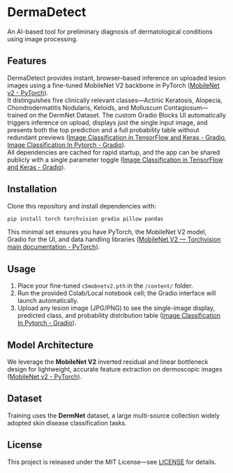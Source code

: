 # DermaDetect
An AI-based tool for preliminary diagnosis of dermatological conditions using image processing.

## Features  
DermaDetect provides instant, browser-based inference on uploaded lesion images using a fine-tuned MobileNet V2 backbone in PyTorch  ([MobileNet v2 - PyTorch](https://pytorch.org/hub/pytorch_vision_mobilenet_v2/?utm_source=chatgpt.com)).  
It distinguishes five clinically relevant classes—Actinic Keratosis, Alopecia, Chondrodermatitis Nodularis, Keloids, and Molluscum Contagiosum—trained on the DermNet Dataset.
The custom Gradio Blocks UI automatically triggers inference on upload, displays just the single input image, and presents both the top prediction and a full probability table without redundant previews  ([Image Classification in TensorFlow and Keras - Gradio](https://www.gradio.app/guides/image-classification-in-tensorflow?utm_source=chatgpt.com), [Image Classification In Pytorch - Gradio](https://www.gradio.app/guides/image-classification-in-pytorch?utm_source=chatgpt.com)).  
All dependencies are cached for rapid startup, and the app can be shared publicly with a single parameter toggle  ([Image Classification in TensorFlow and Keras - Gradio](https://www.gradio.app/guides/image-classification-in-tensorflow?utm_source=chatgpt.com)).  


## Installation  
Clone this repository and install dependencies with:
```bash
pip install torch torchvision gradio pillow pandas
```  
This minimal set ensures you have PyTorch, the MobileNet V2 model, Gradio for the UI, and data handling libraries  ([MobileNet V2 — Torchvision main documentation - PyTorch](https://pytorch.org/vision/main/models/mobilenetv2.html?utm_source=chatgpt.com)).  

## Usage  
1. Place your fine-tuned `c5mobnetv2.pth` in the `/content/` folder.  
2. Run the provided Colab/Local notebook cell; the Gradio interface will launch automatically.  
3. Upload any lesion image (JPG/PNG) to see the single-image display, predicted class, and probability distribution table  ([Image Classification In Pytorch - Gradio](https://www.gradio.app/guides/image-classification-in-pytorch?utm_source=chatgpt.com)).  

## Model Architecture  
We leverage the **MobileNet V2** inverted residual and linear bottleneck design for lightweight, accurate feature extraction on dermoscopic images  ([MobileNet v2 - PyTorch](https://pytorch.org/hub/pytorch_vision_mobilenet_v2/?utm_source=chatgpt.com)).  

## Dataset  
Training uses the **DermNet**  dataset, a large multi-source collection widely adopted skin disease classification tasks.   

## License  
This project is released under the MIT License—see [LICENSE](LICENSE) for details.  

